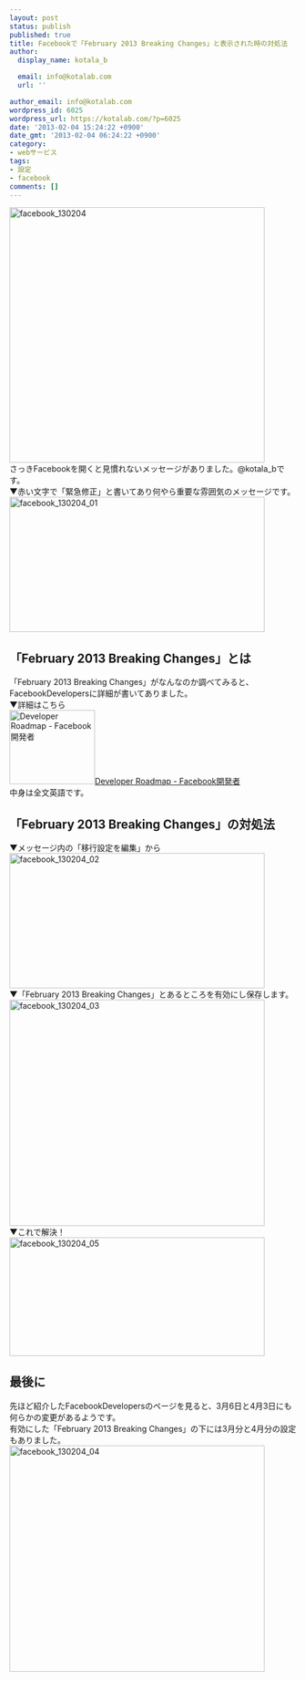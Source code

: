 ```yaml
---
layout: post
status: publish
published: true
title: Facebookで「February 2013 Breaking Changes」と表示された時の対処法
author:
  display_name: kotala_b

  email: info@kotalab.com
  url: ''

author_email: info@kotalab.com
wordpress_id: 6025
wordpress_url: https://kotalab.com/?p=6025
date: '2013-02-04 15:24:22 +0900'
date_gmt: '2013-02-04 06:24:22 +0900'
category:
- webサービス
tags:
- 設定
- facebook
comments: []
---
```

<p><img src="https://kotalab.com/wp-content/uploads/facebook_130204-448x448.png" alt="facebook_130204" width="448" height="448" class="alignnone size-large wp-image-6032" /><br />
さっきFacebookを開くと見慣れないメッセージがありました。@kotala_bです。<br />
▼赤い文字で「緊急修正」と書いてあり何やら重要な雰囲気のメッセージです。<br />
<img src="https://kotalab.com/wp-content/uploads/facebook_130204_01-448x237.jpg" alt="facebook_130204_01" width="448" height="237" class="alignnone size-large wp-image-6028" /><br />
</p>
<!--more-->
<h2>「February 2013 Breaking Changes」とは</h2>
<p>「February 2013 Breaking Changes」がなんなのか調べてみると、FacebookDevelopersに詳細が書いてありました。<br />
▼詳細はこちら<br />
<a href="http://developers.facebook.com/roadmap/" target="_blank"><img  class="alignleft" src="https://capture.heartrails.com/150x130?http://developers.facebook.com/roadmap/" alt="Developer Roadmap - Facebook開発者" width="150" height="130" /></a><a href="http://developers.facebook.com/roadmap/" target="_blank">Developer Roadmap - Facebook開発者</a><a href="https://b.hatena.ne.jp/entry/http://developers.facebook.com/roadmap/" target="_blank"><img border="0" src="https://b.hatena.ne.jp/entry/image/http://developers.facebook.com/roadmap/" alt="" /></a><br style="clear:both;" />中身は全文英語です。</p>
<h2>「February 2013 Breaking Changes」の対処法</h2>
<p>▼メッセージ内の「移行設定を編集」から<br />
<img src="https://kotalab.com/wp-content/uploads/facebook_130204_02-448x237.jpg" alt="facebook_130204_02" width="448" height="237" class="alignnone size-large wp-image-6029" /><br />
▼「February 2013 Breaking Changes」とあるところを有効にし保存します。<br />
<img src="https://kotalab.com/wp-content/uploads/facebook_130204_03-448x397.jpg" alt="facebook_130204_03" width="448" height="397" class="alignnone size-large wp-image-6027" /><br />
▼これで解決！<br />
<img src="https://kotalab.com/wp-content/uploads/facebook_130204_05-448x208.jpg" alt="facebook_130204_05" width="448" height="208" class="alignnone size-large wp-image-6030" /></p>
<h2>最後に</h2>
<p>先ほど紹介したFacebookDevelopersのページを見ると、3月6日と4月3日にも何らかの変更があるようです。<br />
有効にした「February 2013 Breaking Changes」の下には3月分と4月分の設定もありました。<br />
<img src="https://kotalab.com/wp-content/uploads/facebook_130204_04-448x397.jpg" alt="facebook_130204_04" width="448" height="397" class="alignnone size-large wp-image-6026" /></p>
